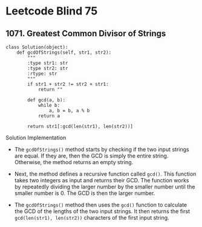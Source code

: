 # Leetcode Blind 75

## 1071. Greatest Common Divisor of Strings

```
class Solution(object):
    def gcdOfStrings(self, str1, str2):
        """
        :type str1: str
        :type str2: str
        :rtype: str
        """
        if str1 + str2 != str2 + str1:
            return ""

        def gcd(a, b):
            while b:
                a, b = b, a % b
            return a

        return str1[:gcd(len(str1), len(str2))]
```

Solution Implementation

- The `gcdOfStrings()` method starts by checking if the two input strings are equal. If they are, then the GCD is simply the entire string. Otherwise, the method returns an empty string.

- Next, the method defines a recursive function called `gcd()`. This function takes two integers as input and returns their GCD. The function works by repeatedly dividing the larger number by the smaller number until the smaller number is 0. The GCD is then the larger number.

- The `gcdOfStrings()` method then uses the `gcd()` function to calculate the GCD of the lengths of the two input strings. It then returns the first `gcd(len(str1), len(str2))` characters of the first input string.

